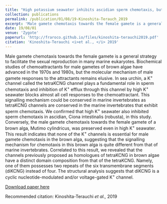 ```yaml
---
title: "High potassium seawater inhibits ascidian sperm chemotaxis, but does not affect the male gamete chemotaxis of a brown alga"
collection: publications
permalink: /publication/01/08/19-Kinoshita-Terauch_2019
excerpt: 'Male gamete chemotaxis towards the female gamete is a general strategy to facilitate the sexual reproduction in many marine eukaryotes. Biochemical studies of chemoattractants for male gametes of brown algae have advanced in the 1970s and 1980s, but the molecular mechanism of male gamete responses to the attractants remains elusive. In sea urchin, a K+ channel called the tetraKCNG channel plays a fundamental role in sperm chemotaxis and inhibition of K+ efflux through this channel by high K+ seawater blocks almost all cell responses to the chemoattractant. This signalling mechanism could be conserved in marine invertebrates as tetraKCNG channels are conserved in the marine invertebrates that exhibit sperm chemotaxis. We confirmed that high K+ seawater also inhibited sperm chemotaxis in ascidian, Ciona intestinalis (robusta), in this study. Conversely, the male gamete chemotaxis towards the female gamete of a brown alga, Mutimo cylindricus, was preserved even in high K+ seawater. This result indicates that none of the K+ channels is essential for male gamete chemotaxis in the brown alga, suggesting that the signalling mechanism for chemotaxis in this brown alga is quite different from that of marine invertebrates. Correlated to this result, we revealed that the channels previously proposed as homologues of tetraKCNG in brown algae have a distinct domain composition from that of the tetraKCNG. Namely, one of them possesses two repeats of the six transmembrane segments (diKCNG) instead of four. The structural analysis suggests that diKCNG is a cyclic nucleotide-modulated and/or voltage-gated K+ channel.'
date: 19/08/01
venue: 'Zygote'
paperurl: 'http://fraroco.github.io/files/kinoshita-terauchi2019.pdf'
citation: 'Kinoshita-Terauchi <i>et al., </i> 2019'
---
```

Male gamete chemotaxis towards the female gamete is a general strategy to facilitate the sexual reproduction in many marine eukaryotes. Biochemical studies of chemoattractants for male gametes of brown algae have advanced in the 1970s and 1980s, but the molecular mechanism of male gamete responses to the attractants remains elusive. In sea urchin, a K<sup>+</sup> channel called the tetraKCNG channel plays a fundamental role in sperm chemotaxis and inhibition of K<sup>+</sup> efflux through this channel by high K<sup>+</sup> seawater blocks almost all cell responses to the chemoattractant. This signalling mechanism could be conserved in marine invertebrates as tetraKCNG channels are conserved in the marine invertebrates that exhibit sperm chemotaxis. We confirmed that high K<sup>+</sup> seawater also inhibited sperm chemotaxis in ascidian, Ciona intestinalis (robusta), in this study. Conversely, the male gamete chemotaxis towards the female gamete of a brown alga, Mutimo cylindricus, was preserved even in high K<sup>+</sup> seawater. This result indicates that none of the K<sup>+</sup> channels is essential for male gamete chemotaxis in the brown alga, suggesting that the signalling mechanism for chemotaxis in this brown alga is quite different from that of marine invertebrates. Correlated to this result, we revealed that the channels previously proposed as homologues of tetraKCNG in brown algae have a distinct domain composition from that of the tetraKCNG. Namely, one of them possesses two repeats of the six transmembrane segments (diKCNG) instead of four. The structural analysis suggests that diKCNG is a cyclic nucleotide-modulated and/or voltage-gated K<sup>+</sup> channel.

[Download paper here](http://fraroco.github.io/files/kinoshita-terauchi2019.pdf)

Recommended citation: Kinoshita-Terauchi <i>et al., </i> 2019